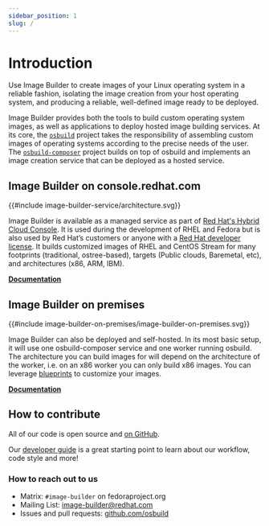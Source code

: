 ```yaml
---
sidebar_position: 1
slug: /
---
```

# Introduction

Use Image Builder to create images of your Linux operating system in a reliable fashion, isolating the image creation from your host operating system, and producing a reliable, well-defined image ready to be deployed.

Image Builder provides both the tools to build custom operating system images, as well as applications to deploy hosted image building services. At its core, the [`osbuild`](./developer-guide/osbuild.md) project takes the responsibility of assembling custom images of operating systems according to the precise needs of the user. The [`osbuild-composer`](./developer-guide/osbuild-composer.md) project builds on top of osbuild and implements an image creation service that can be deployed as a hosted service.

## Image Builder on console.redhat.com

{{#include image-builder-service/architecture.svg}}

Image Builder is available as a managed service as part of [Red Hat's Hybrid Cloud Console](https://console.redhat.com). It is used during the development of RHEL and Fedora but is also used by Red Hat’s customers or anyone with a [Red Hat developer license](https://developers.redhat.com/register). It builds customized images of RHEL and CentOS Stream for many footprints (traditional, ostree-based), targets (Public clouds, Baremetal, etc), and architectures (x86, ARM, IBM).

[**Documentation**](./image-builder-service/architecture.md)

## Image Builder on premises

{{#include image-builder-on-premises/image-builder-on-premises.svg}}

Image Builder can also be deployed and self-hosted. In its most basic setup, it will use one osbuild-composer service and one worker running osbuild. The architecture you can build images for will depend on the architecture of the worker, i.e. on an x86 worker you can only build x86 images. You can leverage [blueprints](./image-builder-on-premises/blueprint-reference.md) to customize your images.

[**Documentation**](./image-builder-on-premises/image-builder-on-premises.md)

## How to contribute

All of our code is open source and [on GitHub](https://github.com/osbuild).

Our [developer guide](https://www.osbuild.org/guides/developer-guide/developer-guide.html) is a great starting point to learn about our workflow, code style and more!

### How to reach out to us

* Matrix: `#image-builder` on fedoraproject.org
* Mailing List: [image-builder@redhat.com](mailto:image-builder@redhat.com)
* Issues and pull requests: [github.com/osbuild](https://github.com/osbuild)
